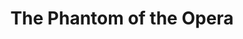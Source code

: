 ---
layout: film

excerpt: At the Opera of Paris, a mysterious phantom threatens a famous lyric singer, Carlotta and thus forces her to give up her role (Marguerite in Faust) for unknown Christine Daae. Christine meets this phantom (a masked man) in the catacombs, where he lives. What's his goal ? What's his secret ?
title: The Phantom of the Opera
runtime: 93
genre:
- Silent 
- Horror
- Romance 
silent: yes
decade: 1920s
recommended: yes
editors-rating: 4
image:  /feature-images/The-Phantom-of-the-Opera-1925.jpg
video: https://www.youtube.com/embed/lwLWfClQ-uA?rel=0&amp;controls=0&amp;showinfo=0
synopsis: At the Opera of Paris, a mysterious phantom threatens a famous lyric singer, Carlotta and thus forces her to give up her role (Marguerite in Faust) for unknown Christine Daae. Christine meets this phantom (a masked man) in the catacombs, where he lives. What's his goal ? What's his secret ?
director: 
- Rupert Julian
- Lon Chaney 
year: 1925
country: USA
cast:
- Lon Chaney
- Mary Philbin
- Norman Kerry 
imdb: http://www.imdb.com/title/tt0016220/?ref_=nv_sr_2

--- 